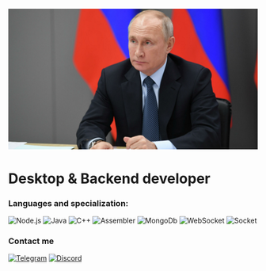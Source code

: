 ![Header](images/header.jpg)

# Desktop & Backend developer

### Languages and specialization:
![Node.js](https://img.shields.io/badge/Node.js-0a0d11?style=for-the-badge&logo=node.js&logoColor=24B0FF)
![Java](https://img.shields.io/badge/Java-0a0d11?style=for-the-badge&logo=java&logoColor=24B0FF)
![C++](https://img.shields.io/badge/C++-0a0d11?style=for-the-badge&logo=cplusplus&logoColor=24B0FF)
![Assembler](https://img.shields.io/badge/Assembler-0a0d11?style=for-the-badge&logo=assembler&logoColor=24B0FF)
![MongoDb](https://img.shields.io/badge/MongoDb-0a0d11?style=for-the-badge&logo=mongodb&logoColor=24B0FF)
![WebSocket](https://img.shields.io/badge/WebSocket-0a0d11?style=for-the-badge&logo=&logoColor=24B0FF)
![Socket](https://img.shields.io/badge/Socket-0a0d11?style=for-the-badge&logo=&logoColor=24B0FF)

### Contact me
[![Telegram](https://img.shields.io/badge/Telegram-0a0d11?style=for-the-badge&logo=telegram&logoColor=24B0FF)](https://t.me/bpexwork)
[![Discord](https://img.shields.io/badge/Discord-0a0d11?style=for-the-badge&logo=discord&logoColor=24B0FF)](https://discordapp.com/users/569926111056625671/)